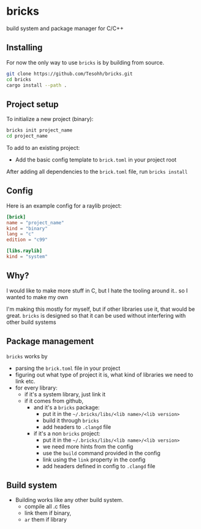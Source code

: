 # bricks
build system and package manager for C/C++


## Installing
For now the only way to use `bricks` is by building from source.

```sh
git clone https://github.com/Tesohh/bricks.git
cd bricks
cargo install --path .
```

## Project setup
To initialize a new project (binary):

```sh
bricks init project_name
cd project_name
```

To add to an existing project:
- Add the basic config template to `brick.toml` in your project root

After adding all dependencies to the `brick.toml` file, run `bricks install`

## Config
Here is an example config for a raylib project:

```toml
[brick]
name = "project_name"
kind = "binary"
lang = "c"
edition = "c99"

[libs.raylib]
kind = "system"
```

## Why?
I would like to make more stuff in C, but I hate the tooling around it.. so I wanted to make my own

I'm making this mostly for myself, but if other libraries use it, that would be great.
`bricks` is designed so that it can be used without interfering with other build systems

## Package management
`bricks` works by 
- parsing the `brick.toml` file in your project
- figuring out what type of project it is, what kind of libraries we need to link etc.
- for every library:
    - if it's a system library, just link it
    - if it comes from github,
        - and it's a `bricks` package:
            - put it in the `~/.bricks/libs/<lib name>/<lib version>`
            - build it through `bricks`
            - add headers to `.clangd` file 
        - if it's a non `bricks` project:
            - put it in the `~/.bricks/libs/<lib name>/<lib version>`
            - we need more hints from the config
            - use the `build` command provided in the config
            - link using the `link` property in the config 
            - add headers defined in config to `.clangd` file

## Build system
- Building works like any other build system.
    - compile all .c files
    - link them if binary,
    - `ar` them if library
